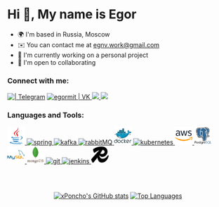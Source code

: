 Hi 👋, My name is Egor
====================

* 🌍  I'm based in Russia, Moscow
* ✉️  You can contact me at [egnv.work@gmail.com](mailto:egnv.work@gmail.com)
* 🚀  I'm currently working on a personal project
* 🤝  I'm open to collaborating

<h3 align="left">Connect with me:</h3>

<p align="left">
  <a href="https://t.me/xPoncho" target="_blank" rel="noreferrer"> <img alt=" | Telegram" width="40px" src="https://upload.wikimedia.org/wikipedia/commons/thumb/8/83/Telegram_2019_Logo.svg/2048px-Telegram_2019_Logo.svg.png"/></a>
  <a href="https://vk.com/xPonch0" target="_blank" rel="noreferrer"> <img  alt="egormit | VK" width="40px" src="https://upload.wikimedia.org/wikipedia/commons/2/21/VK.com-logo.svg"/> </a>
  <a href="https://www.linkedin.com/in/egor-gridnev-625024327/" target="_blank" rel="noreferrer"> <img  width="40px" src="https://upload.wikimedia.org/wikipedia/commons/thumb/c/ca/LinkedIn_logo_initials.png/640px-LinkedIn_logo_initials.png"/> </a>
   <a href="mailto:egnv.work@gmail.com" target="_blank" rel="noreferrer"> <img  width="40px" src="https://stmaaprodfwsite.blob.core.windows.net/assets/sites/9/2020/05/email-13765-300x300.png"/> </a>
</p>

<h3 align="left">Languages and Tools:</h3>

<p align="left">
    <a href="https://www.java.com" target="_blank" rel="noreferrer"> <img src="https://raw.githubusercontent.com/devicons/devicon/master/icons/java/java-original.svg" alt="java" width="40" height="40"/> </a>
    <a href="https://spring.io/" target="_blank" rel="noreferrer"> <img src="https://www.vectorlogo.zone/logos/springio/springio-icon.svg" alt="spring" width="40" height="40"/> </a>
    <a href="https://kafka.apache.org/" target="_blank" rel="noreferrer"> <img src="https://www.vectorlogo.zone/logos/apache_kafka/apache_kafka-icon.svg" alt="kafka" width="40" height="40"/> </a>
    <a href="https://www.rabbitmq.com" target="_blank" rel="noreferrer"> <img src="https://www.vectorlogo.zone/logos/rabbitmq/rabbitmq-icon.svg" alt="rabbitMQ" width="40" height="40"/> </a>
    <a href="https://www.docker.com/" target="_blank" rel="noreferrer"> <img src="https://raw.githubusercontent.com/devicons/devicon/master/icons/docker/docker-original-wordmark.svg" alt="docker" width="40" height="40"/> </a>
    <a href="https://kubernetes.io" target="_blank" rel="noreferrer"> <img src="https://www.vectorlogo.zone/logos/kubernetes/kubernetes-icon.svg" alt="kubernetes" width="40" height="40"/> </a>
    <a href="https://aws.amazon.com" target="_blank" rel="noreferrer"> <img src="https://raw.githubusercontent.com/devicons/devicon/master/icons/amazonwebservices/amazonwebservices-original-wordmark.svg" alt="aws" width="40" height="40"/> </a>
    <a href="https://www.postgresql.org" target="_blank" rel="noreferrer"> <img src="https://raw.githubusercontent.com/devicons/devicon/master/icons/postgresql/postgresql-original-wordmark.svg" alt="postgresql" width="40" height="40"/> </a>
    <a href="https://www.mysql.com/" target="_blank" rel="noreferrer"> <img src="https://raw.githubusercontent.com/devicons/devicon/master/icons/mysql/mysql-original-wordmark.svg" alt="mysql" width="40" height="40"/> </a>
    <a href="https://www.mongodb.com/" target="_blank" rel="noreferrer"> <img src="https://raw.githubusercontent.com/devicons/devicon/master/icons/mongodb/mongodb-original-wordmark.svg" alt="mongodb" width="40" height="40"/> </a>
    <a href="https://git-scm.com/" target="_blank" rel="noreferrer"> <img src="https://www.vectorlogo.zone/logos/git-scm/git-scm-icon.svg" alt="git" width="40" height="40"/> </a>
    <a href="https://www.jenkins.io" target="_blank" rel="noreferrer"> <img src="https://www.vectorlogo.zone/logos/jenkins/jenkins-icon.svg" alt="jenkins" width="40" height="40"/> </a>
    <a href="https://redis.io/" target="_blank" rel="noreferrer"><img src="https://raw.githubusercontent.com/simple-icons/simple-icons/master/icons/redis.svg" alt="redis" width="40" height="40"/></a>


</p>
</br>
</br>

<p align="center"> 
    <a href="http://www.github.com/xPoncho"><img src="https://github-readme-stats.vercel.app/api?username=xPoncho&show_icons=true&hide=&count_private=true&title_color=0891b2&text_color=ffffff&icon_color=0891b2&bg_color=1c1917&hide_border=true&show_icons=true" alt="xPoncho's GitHub stats" /></a>
    <a href="https://github.com/xPoncho" align="left"><img src="https://github-readme-stats.vercel.app/api/top-langs/?username=xPoncho&langs_count=10&title_color=0891b2&text_color=ffffff&icon_color=0891b2&bg_color=1c1917&hide_border=true&locale=en&custom_title=Top%20%Languages" alt="Top Languages" /></a>
</p>


